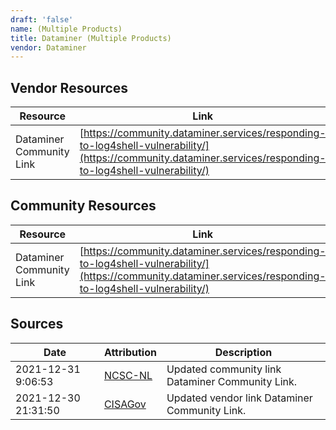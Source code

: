```yaml
---
draft: 'false'
name: (Multiple Products)
title: Dataminer (Multiple Products)
vendor: Dataminer
---
```


## Vendor Resources
| Resource | Link |
| --- | --- |
| Dataminer Community Link | [https://community.dataminer.services/responding-to-log4shell-vulnerability/](https://community.dataminer.services/responding-to-log4shell-vulnerability/) |

## Community Resources
| Resource | Link |
| --- | --- |
| Dataminer Community Link | [https://community.dataminer.services/responding-to-log4shell-vulnerability/](https://community.dataminer.services/responding-to-log4shell-vulnerability/) |


## Sources
| Date | Attribution | Description |
| --- | --- | --- |
| 2021-12-31 9:06:53 | [NCSC-NL](https://github.com/NCSC-NL/log4shell/blob/main/software/README.md) | Updated community link Dataminer Community Link.  |
| 2021-12-30 21:31:50 | [CISAGov](https://raw.githubusercontent.com/cisagov/log4j-affected-db/develop/README.md) | Updated vendor link Dataminer Community Link.  |
